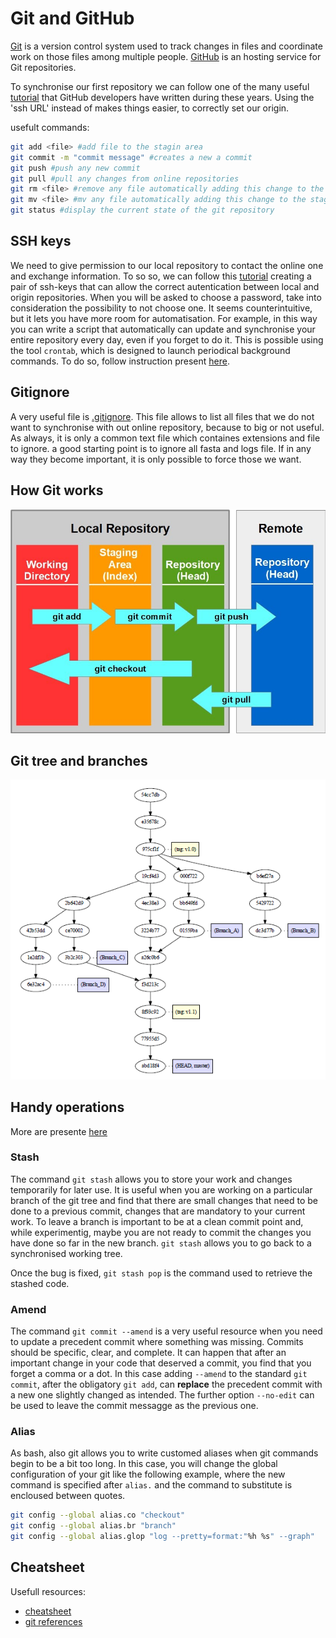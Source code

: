 # Git and GitHub

[Git](https://git-scm.com/) is a version control system used to track changes in files and coordinate work on those files among multiple people. [GitHub](https://github.com/) is an hosting service for Git repositories.

To synchronise our first repository we can follow one of the many useful [tutorial](https://docs.github.com/en/repositories/creating-and-managing-repositories/cloning-a-repository?platform=linux&tool=webui) that GitHub developers have written during these years. Using the 'ssh URL' instead of makes things easier, to correctly set our origin.

usefult commands:

```bash
git add <file> #add file to the stagin area
git commit -m "commit message" #creates a new a commit 
git push #push any new commit
git pull #pull any changes from online repositories
git rm <file> #remove any file automatically adding this change to the staging area
git mv <file> #mv any file automatically adding this change to the staging area
git status #display the current state of the git repository
```

## SSH keys

We need to give permission to our local repository to contact the online one and exchange information. To so so, we can follow this [tutorial](https://docs.github.com/en/authentication/connecting-to-github-with-ssh/generating-a-new-ssh-key-and-adding-it-to-the-ssh-agent) creating a pair of ssh-keys that can allow the correct autentication between local and origin repositories. When you will be asked to choose a password, take into consideration the possibility to not choose one. It seems counterintuitive, but it lets you have more room for automatisation. For example, in this way you can write a script that automatically can update and synchronise your entire repository every day, even if you forget to do it. This is possible using the tool `crontab`, which is designed to launch periodical background commands. To do so, follow instruction present [here](./time_scheduled_commands.md).

## Gitignore

A very useful file is [.gitignore](https://docs.github.com/en/get-started/getting-started-with-git/ignoring-files). This file allows to list all files that we do not want to synchronise with out online repository, because to big or not useful. As always, it is only a common text file which containes extensions and file to ignore. a good starting point is to ignore all fasta and logs file. If in any way they become important, it is only possible to force those we want.

## How Git works

![git staging area working](./99_figures/git_staging_area.jpeg)

## Git tree and branches

![git tree](./99_figures/git_tree.png)

## Handy operations

More are presente [here](https://www.codecademy.com/courses/learn-git/articles/handy-git-operations)

### Stash

The command `git stash` allows you to store your work and changes temporarily for later use. It is useful when you are working on a particular branch of the git tree and find that there are small changes that need to be done to a previous commit, changes that are mandatory to your current work. To leave a branch is important to be at a clean commit point and, while experimentig, maybe you are not ready to commit the changes you have done so far in the new branch. `git stash` allows you to go back to a synchronised working tree.

Once the bug is fixed, `git stash pop` is the command used to retrieve the stashed code.

### Amend

The command `git commit --amend` is a very useful resource when you need to update a precedent commit where something was missing. Commits should be specific, clear, and complete. It can happen that after an important change in your code that deserved a commit, you find that you forget a comma or a dot. In this case adding `--amend` to the standard `git commit`, after the obligatory `git add`, can **replace** the precedent commit with a new one slightly changed as intended. The further option `--no-edit` can be used to leave the commit messagge as the previous one.

### Alias

As bash, also git allows you to write customed aliases when git commands begin to be a bit too long. In this case, you will change the global configuration of your git like the following example, where the new command is specified after `alias.` and the command to substitute is encloused between quotes.

```bash
git config --global alias.co "checkout"
git config --global alias.br "branch"
git config --global alias.glop "log --pretty=format:"%h %s" --graph"
```

## Cheatsheet

Usefull resources:
  - [cheatsheet](https://education.github.com/git-cheat-sheet-education.pdf)
  - [git references](https://git-scm.com/docs)
